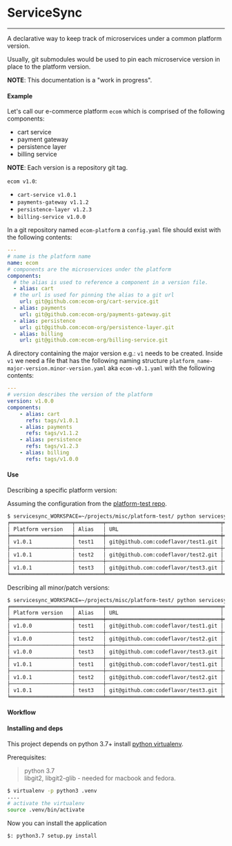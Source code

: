 # ServiceSync

---
A declarative way to keep track of microservices under a common platform
version.

Usually, git submodules would be used to pin each microservice version in place
to the platform version.  

**NOTE**: This documentation is a "work in progress".

#### Example
Let's call our e-commerce platform `ecom` which is comprised of the following
components:
- cart service
- payment gateway  
- persistence layer 
- billing service  

**NOTE**: Each version is a repository git tag.

`ecom v1.0`:
- `cart-service v1.0.1`  
- `payments-gateway v1.1.2`
- `persistence-layer v1.2.3`
- `billing-service v1.0.0`

In a git repository named `ecom-platform` a `config.yaml` file should exist
with the following contents:

```yaml
---
# name is the platform name
name: ecom 
# components are the microservices under the platform
components:
  # the alias is used to reference a component in a version file.
  - alias: cart
  # the url is used for pinning the alias to a git url
    url: git@github.com:ecom-org/cart-service.git
  - alias: payments
    url: git@github.com:ecom-org/payments-gateway.git
  - alias: persistence
    url: git@github.com:ecom-org/persistence-layer.git
  - alias: billing
    url: git@github.com:ecom-org/billing-service.git
```
A directory containing the major version e.g.: `v1` needs to be created. Inside
`v1` we need a file that has the following naming structure
`platform_name-major-version.minor-version.yaml` aka `ecom-v0.1.yaml` with the
following contents:

```yaml
---
# version describes the version of the platform
version: v1.0.0
components:
    - alias: cart
      refs: tags/v1.0.1
    - alias: payments
      refs: tags/v1.1.2
    - alias: persistence
      refs: tags/v1.2.3
    - alias: billing
      refs: tags/v1.0.0
```

#### Use

Describing a specific platform version:

Assuming the configuration from the [platform-test repo](https://github.com/codeflavor/platform-test).

```bash
$ servicesync_WORKSPACE=~/projects/misc/platform-test/ python servicesync.py describe -v v1.0.1
╒════════════════════╤═════════╤═════════════════════════════════════╤══════════════════╤══════════════════════════════════════════╕
│ Platform version   │ Alias   │ URL                                 │ Refs             │ Hash                                     │
╞════════════════════╪═════════╪═════════════════════════════════════╪══════════════════╪══════════════════════════════════════════╡
│ v1.0.1             │ test1   │ git@github.com:codeflavor/test1.git │ refs/tags/v1.0.1 │ 9701d9f3a555067f4a0fa5b61f9b7eafa78de9c2 │
├────────────────────┼─────────┼─────────────────────────────────────┼──────────────────┼──────────────────────────────────────────┤
│ v1.0.1             │ test2   │ git@github.com:codeflavor/test2.git │ refs/tags/v1.0.0 │ 854bf0434606da01b030e24ead572bc4196b4d3a │
├────────────────────┼─────────┼─────────────────────────────────────┼──────────────────┼──────────────────────────────────────────┤
│ v1.0.1             │ test3   │ git@github.com:codeflavor/test3.git │ refs/tags/v1.0.0 │ 5af8977d22913560b64c0c2b6001f914d097146b │
╘════════════════════╧═════════╧═════════════════════════════════════╧══════════════════╧══════════════════════════════════════════╛
```

Describing all minor/patch versions:

```bash
$ servicesync_WORKSPACE=~/projects/misc/platform-test/ python servicesync.py describe -v v1.0
╒════════════════════╤═════════╤═════════════════════════════════════╤══════════════════╤══════════════════════════════════════════╕
│ Platform version   │ Alias   │ URL                                 │ Refs             │ Hash                                     │
╞════════════════════╪═════════╪═════════════════════════════════════╪══════════════════╪══════════════════════════════════════════╡
│ v1.0.0             │ test1   │ git@github.com:codeflavor/test1.git │ refs/tags/v1.0.1 │ 9701d9f3a555067f4a0fa5b61f9b7eafa78de9c2 │
├────────────────────┼─────────┼─────────────────────────────────────┼──────────────────┼──────────────────────────────────────────┤
│ v1.0.0             │ test2   │ git@github.com:codeflavor/test2.git │ refs/tags/v1.0.0 │ 854bf0434606da01b030e24ead572bc4196b4d3a │
├────────────────────┼─────────┼─────────────────────────────────────┼──────────────────┼──────────────────────────────────────────┤
│ v1.0.0             │ test3   │ git@github.com:codeflavor/test3.git │ refs/tags/v1.0.0 │ 5af8977d22913560b64c0c2b6001f914d097146b │
├────────────────────┼─────────┼─────────────────────────────────────┼──────────────────┼──────────────────────────────────────────┤
│ v1.0.1             │ test1   │ git@github.com:codeflavor/test1.git │ refs/tags/v1.0.1 │ 9701d9f3a555067f4a0fa5b61f9b7eafa78de9c2 │
├────────────────────┼─────────┼─────────────────────────────────────┼──────────────────┼──────────────────────────────────────────┤
│ v1.0.1             │ test2   │ git@github.com:codeflavor/test2.git │ refs/tags/v1.0.0 │ 854bf0434606da01b030e24ead572bc4196b4d3a │
├────────────────────┼─────────┼─────────────────────────────────────┼──────────────────┼──────────────────────────────────────────┤
│ v1.0.1             │ test3   │ git@github.com:codeflavor/test3.git │ refs/tags/v1.0.0 │ 5af8977d22913560b64c0c2b6001f914d097146b │
╘════════════════════╧═════════╧═════════════════════════════════════╧══════════════════╧══════════════════════════════════════════╛

```


#### Workflow

#### Installing and deps
This project depends on python 3.7+ install
[python virtualenv](https://virtualenv.pypa.io/en/latest/).  

Prerequisites:

> python 3.7   
libgit2, libgit2-glib - needed for macbook and fedora.

```bash
$ virtualenv -p python3 .venv
....
# activate the virtualenv
source .venv/bin/activate
```

Now you can install the application

```bash
$: python3.7 setup.py install
```

